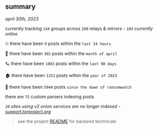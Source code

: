 
## summary
_april 30th, 2023_

currently tracking `144` groups across `260` relays & mirrors - _`104` currently online_

⏲ there have been `9` posts within the `last 24 hours`

🦈 there have been `365` posts within the `month of april`

🪐 there have been `1083` posts within the `last 90 days`

🏚 there have been `1253` posts within the `year of 2023`

🦕 there have been `5944` posts `since the dawn of ransomwatch`

there are `75` custom parsers indexing posts

_`20` sites using v2 onion services are no longer indexed - [support.torproject.org](https://support.torproject.org/onionservices/v2-deprecation/)_

> see the project [README](https://github.com/joshhighet/ransomwatch#ransomwatch--) for backend technicals
